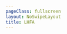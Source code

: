 ```yaml
---
pageClass: fullscreen
layout: NoSwipeLayout
title: LHFA
---
```


<ClientOnly>
  <LHFA />
</ClientOnly>
